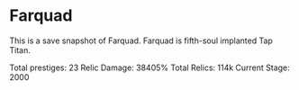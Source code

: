 Farquad
===
This is a save snapshot of Farquad. Farquad is fifth-soul implanted Tap Titan. 

Total prestiges: 23
Relic Damage: 38405%
Total Relics: 114k
Current Stage: 2000